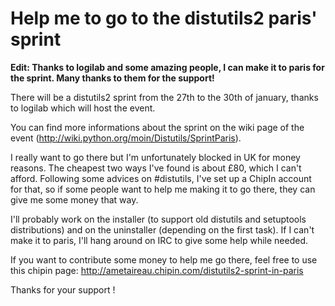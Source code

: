 # Help me to go to the distutils2 paris' sprint


**Edit: Thanks to logilab and some amazing people, I can make it to
paris for the sprint. Many thanks to them for the support\!**

There will be a distutils2 sprint from the 27th to the 30th of january,
thanks to logilab which will host the event.

You can find more informations about the sprint on the wiki page of the
event (<http://wiki.python.org/moin/Distutils/SprintParis>).

I really want to go there but I'm unfortunately blocked in UK for money
reasons. The cheapest two ways I've found is about £80, which I can't
afford. Following some advices on \#distutils, I've set up a ChipIn
account for that, so if some people want to help me making it to go
there, they can give me some money that way.

I'll probably work on the installer (to support old distutils and
setuptools distributions) and on the uninstaller (depending on the first
task). If I can't make it to paris, I'll hang around on IRC to give some
help while needed.

If you want to contribute some money to help me go there, feel free to
use this chipin page:
<http://ametaireau.chipin.com/distutils2-sprint-in-paris>

Thanks for your support \!

